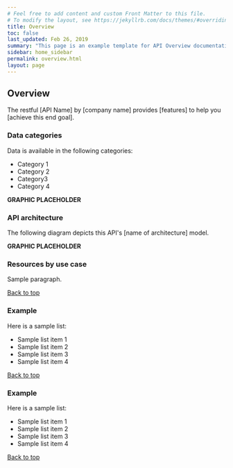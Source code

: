 ```yaml
---
# Feel free to add content and custom Front Matter to this file.
# To modify the layout, see https://jekyllrb.com/docs/themes/#overriding-theme-defaults
title: Overview
toc: false
last_updated: Feb 26, 2019
summary: "This page is an example template for API Overview documentation."
sidebar: home_sidebar
permalink: overview.html
layout: page
---
```


## Overview 

The restful [API Name] by [company name] provides [features] to help you [achieve this end goal]. 

### Data categories

Data is available in the following categories:
* Category 1
* Category 2
* Category3
* Category 4

**GRAPHIC PLACEHOLDER**



### API architecture

The following diagram depicts this API's [name of architecture] model.

**GRAPHIC PLACEHOLDER**

### Resources by use case

Sample paragraph.


[Back to top](#overview)


### Example

Here is a sample list:

* Sample list item 1
* Sample list item 2
* Sample list item 3
* Sample list item 4


[Back to top](#overview)

### Example

Here is a sample list:

* Sample list item 1
* Sample list item 2
* Sample list item 3
* Sample list item 4


[Back to top](#overview)


